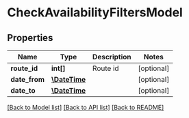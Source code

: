 # CheckAvailabilityFiltersModel

## Properties
Name | Type | Description | Notes
------------ | ------------- | ------------- | -------------
**route_id** | **int[]** | Route id | [optional] 
**date_from** | [**\DateTime**](\DateTime.md) |  | [optional] 
**date_to** | [**\DateTime**](\DateTime.md) |  | [optional] 

[[Back to Model list]](../README.md#documentation-for-models) [[Back to API list]](../README.md#documentation-for-api-endpoints) [[Back to README]](../README.md)


